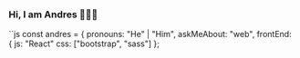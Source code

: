 ### Hi, I am Andres 👨🏽‍💻

``js
const andres = {
    pronouns: "He" | "Him",
    askMeAbout: "web",
        frontEnd: {
            js: "React"
            css: ["bootstrap", "sass"]
};

<!--
**Zurdo1/Zurdo1** is a ✨ _special_ ✨ repository because its `README.md` (this file) appears on your GitHub profile.

Here are some ideas to get you started:

- 🔭 I’m currently working on ...
- 🌱 I’m currently learning ...
- 👯 I’m looking to collaborate on ...
- 🤔 I’m looking for help with ...
- 💬 Ask me about ...
- 📫 How to reach me: ...
- 😄 Pronouns: ...
- ⚡ Fun fact: ...
-->
